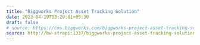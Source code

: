 ```yaml
---
title: "Biggworks Project Asset Tracking Solution"
date: 2023-04-19T13:20:01+05:30
draft: false
# source: https://cms.biggworks.com/biggworks-project-asset-tracking-solution
source: http://bw-strapi:1337/biggworks-project-asset-tracking-solution
---
```


